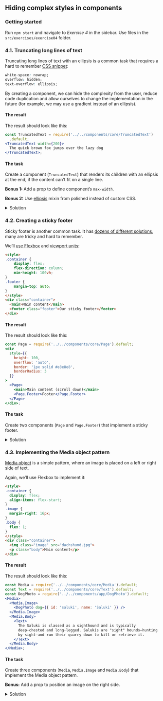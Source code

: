 ## Hiding complex styles in components

### Getting started

Run `npm start` and navigate to _Exercise 4_ in the sidebar. Use files in the `src/exercises/exercise04` folder.

### 4.1. Truncating long lines of text

Truncating long lines of text with an ellipsis is a common task that requires a hard to remember [CSS snippet](https://css-tricks.com/snippets/css/truncate-string-with-ellipsis/):

```css static
white-space: nowrap;
overflow: hidden;
text-overflow: ellipsis;
```

By creating a component, we can hide the complexity from the user, reduce code duplication and allow ourselves to change the implementation in the future (for example, we may use a gradient instead of an ellipsis).

#### The result

The result should look like this:

```jsx
const TruncatedText = require('../../components/core/TruncatedText')
  .default;
<TruncatedText width={200}>
  The quick brown fox jumps over the lazy dog
</TruncatedText>;
```

#### The task

Create a component (`TruncatedText`) that renders its children with an ellipsis at the end, if the content can’t fit on a single line.

**Bonus 1:** Add a prop to define component’s `max-width`.

**Bonus 2:** Use [ellipsis](https://polished.js.org/docs/#ellipsis) mixin from polished instead of custom CSS.

<details>
 <summary>Solution</summary>

```js static
import styled from 'styled-components';

const TruncatedText = styled.div`
  white-space: nowrap;
  overflow: hidden;
  text-overflow: ellipsis;
`;

/** @component */
export default TruncatedText;
```

</details>

### 4.2. Creating a sticky footer

Sticky footer is another common task. It has [dozens of different solutions](https://css-tricks.com/couple-takes-sticky-footer/), many are tricky and hard to remember.

We’ll [use Flexbox](https://philipwalton.github.io/solved-by-flexbox/demos/sticky-footer/) and [viewport units](https://css-tricks.com/fun-viewport-units/):

```html static
<style>
.container {
	display: flex;
	flex-direction: column;
	min-height: 100vh;
}
.footer {
	margin-top: auto;
}
</style>
<div class="container">
  <main>Main content</main>
  <footer class="footer">Our sticky footer</footer>
</div>
```

#### The result

The result should look like this:

```jsx
const Page = require('../../components/core/Page').default;
<div
  style={{
    height: 100,
    overflow: 'auto',
    border: '1px solid #e8e8e8',
    borderRadius: 3
  }}
>
  <Page>
    <main>Main content (scroll down)</main>
    <Page.Footer>Footer</Page.Footer>
  </Page>
</div>;
```

#### The task

Create two components (`Page` and `Page.Footer`) that implement a sticky footer.

<details>
 <summary>Solution</summary>

```js static
import styled from 'styled-components';

const Page = styled.div`
  display: flex;
  flex-direction: column;
  min-height: 100vh;
`;

const Footer = styled.footer`
  margin-top: auto;
`;

Page.Footer = Footer;

/** @component */
export default Page;
```

</details>

### 4.3. Implementing the Media object pattern

[Media object](https://css-tricks.com/media-object-bunch-ways/) is a simple pattern, where an image is placed on a left or right side of text.

Again, we’ll use Flexbox to implement it:

```html static
<style>
.container {
  display: flex;
  align-items: flex-start;
}
.image {
  margin-right: 16px;
}
.body {
  flex: 1;
}
</style>
<div class="container">
  <img class="image" src="dachshund.jpg">
  <p class="body">Main content</p>
</div>
```

#### The result

The result should look like this:

```jsx
const Media = require('../../components/core/Media').default;
const Text = require('../../components/core/Text').default;
const DogPhoto = require('../../components/app/DogPhoto').default;
<Media>
  <Media.Image>
    <DogPhoto dog={{ id: 'saluki', name: 'Saluki' }} />
  </Media.Image>
  <Media.Body>
    <Text>
      The Saluki is classed as a sighthound and is typically
      deep-chested and long-legged. Salukis are "sight" hounds—hunting
      by sight—and run their quarry down to kill or retrieve it.
    </Text>
  </Media.Body>
</Media>;
```

#### The task

Create three components (`Media`, `Media.Image` and `Media.Body`) that implement the Media object pattern.

**Bonus:** Add a prop to position an image on the right side.

<details>
 <summary>Solution</summary>

```js static
import styled from 'styled-components';

const Media = styled.div`
  display: flex;
  align-items: flex-start;
`;

const Image = styled.div`
  margin-right: ${props => props.theme.space[3]}px;
`;

const Body = styled.footer`
  flex: 1;
`;

Media.Image = Image;
Media.Body = Body;

/** @component */
export default Media;
```

</details>
